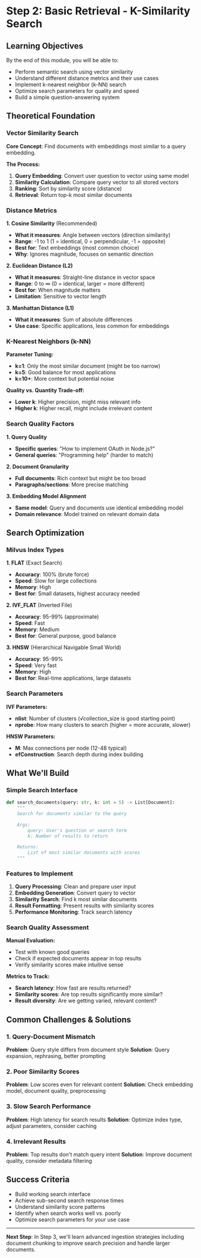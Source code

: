 # Step 2: Basic Retrieval - K-Similarity Search

## Learning Objectives
By the end of this module, you will be able to:
- Perform semantic search using vector similarity
- Understand different distance metrics and their use cases
- Implement k-nearest neighbor (k-NN) search
- Optimize search parameters for quality and speed
- Build a simple question-answering system

## Theoretical Foundation

### Vector Similarity Search

**Core Concept**: Find documents with embeddings most similar to a query embedding.

**The Process:**
1. **Query Embedding**: Convert user question to vector using same model
2. **Similarity Calculation**: Compare query vector to all stored vectors
3. **Ranking**: Sort by similarity score (distance)
4. **Retrieval**: Return top-k most similar documents

### Distance Metrics

**1. Cosine Similarity** (Recommended)
- **What it measures**: Angle between vectors (direction similarity)
- **Range**: -1 to 1 (1 = identical, 0 = perpendicular, -1 = opposite)
- **Best for**: Text embeddings (most common choice)
- **Why**: Ignores magnitude, focuses on semantic direction

**2. Euclidean Distance (L2)**
- **What it measures**: Straight-line distance in vector space
- **Range**: 0 to ∞ (0 = identical, larger = more different)
- **Best for**: When magnitude matters
- **Limitation**: Sensitive to vector length

**3. Manhattan Distance (L1)**
- **What it measures**: Sum of absolute differences
- **Use case**: Specific applications, less common for embeddings

### K-Nearest Neighbors (k-NN)

**Parameter Tuning:**
- **k=1**: Only the most similar document (might be too narrow)
- **k=5**: Good balance for most applications
- **k=10+**: More context but potential noise

**Quality vs. Quantity Trade-off:**
- **Lower k**: Higher precision, might miss relevant info
- **Higher k**: Higher recall, might include irrelevant content

### Search Quality Factors

**1. Query Quality**
- **Specific queries**: "How to implement OAuth in Node.js?"
- **General queries**: "Programming help" (harder to match)

**2. Document Granularity**
- **Full documents**: Rich context but might be too broad
- **Paragraphs/sections**: More precise matching

**3. Embedding Model Alignment**
- **Same model**: Query and documents use identical embedding model
- **Domain relevance**: Model trained on relevant domain data

## Search Optimization

### Milvus Index Types

**1. FLAT** (Exact Search)
- **Accuracy**: 100% (brute force)
- **Speed**: Slow for large collections
- **Memory**: High
- **Best for**: Small datasets, highest accuracy needed

**2. IVF_FLAT** (Inverted File)
- **Accuracy**: 95-99% (approximate)
- **Speed**: Fast
- **Memory**: Medium
- **Best for**: General purpose, good balance

**3. HNSW** (Hierarchical Navigable Small World)
- **Accuracy**: 95-99%
- **Speed**: Very fast
- **Memory**: High
- **Best for**: Real-time applications, large datasets

### Search Parameters

**IVF Parameters:**
- **nlist**: Number of clusters (√collection_size is good starting point)
- **nprobe**: How many clusters to search (higher = more accurate, slower)

**HNSW Parameters:**
- **M**: Max connections per node (12-48 typical)
- **efConstruction**: Search depth during index building

## What We'll Build

### Simple Search Interface
```python
def search_documents(query: str, k: int = 5) -> List[Document]:
    """
    Search for documents similar to the query
    
    Args:
        query: User's question or search term
        k: Number of results to return
        
    Returns:
        List of most similar documents with scores
    """
```

### Features to Implement
1. **Query Processing**: Clean and prepare user input
2. **Embedding Generation**: Convert query to vector
3. **Similarity Search**: Find k most similar documents
4. **Result Formatting**: Present results with similarity scores
5. **Performance Monitoring**: Track search latency

### Search Quality Assessment

**Manual Evaluation:**
- Test with known good queries
- Check if expected documents appear in top results
- Verify similarity scores make intuitive sense

**Metrics to Track:**
- **Search latency**: How fast are results returned?
- **Similarity scores**: Are top results significantly more similar?
- **Result diversity**: Are we getting varied, relevant content?

## Common Challenges & Solutions

### 1. Query-Document Mismatch
**Problem**: Query style differs from document style
**Solution**: Query expansion, rephrasing, better prompting

### 2. Poor Similarity Scores
**Problem**: Low scores even for relevant content
**Solution**: Check embedding model, document quality, preprocessing

### 3. Slow Search Performance
**Problem**: High latency for search results
**Solution**: Optimize index type, adjust parameters, consider caching

### 4. Irrelevant Results
**Problem**: Top results don't match query intent
**Solution**: Improve document quality, consider metadata filtering

## Success Criteria
- Build working search interface
- Achieve sub-second search response times
- Understand similarity score patterns
- Identify when search works well vs. poorly
- Optimize search parameters for your use case

---

**Next Step**: In Step 3, we'll learn advanced ingestion strategies including document chunking to improve search precision and handle larger documents.
